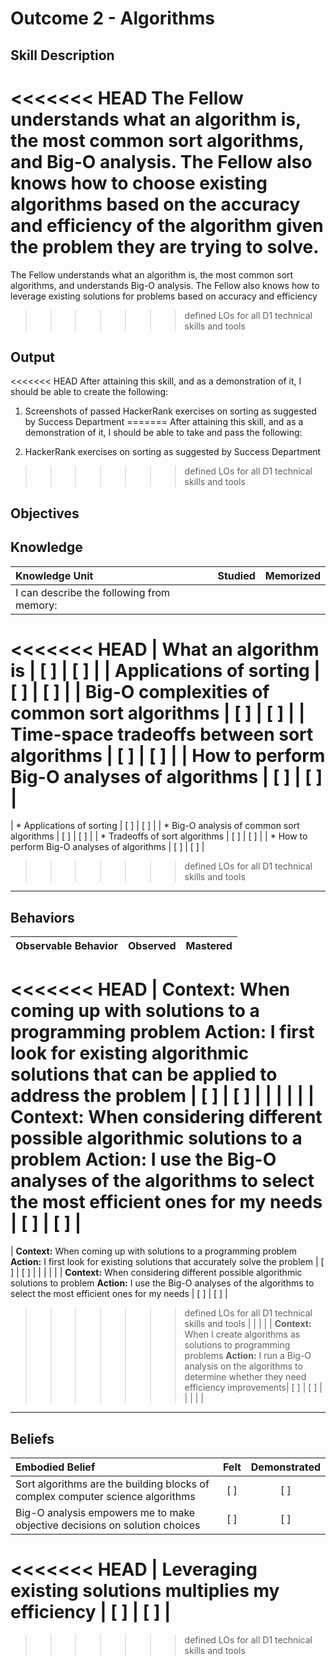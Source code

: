 # Outcome 2 - Algorithms

**Skill Description**
----------
<<<<<<< HEAD
The Fellow understands what an algorithm is, the most common sort algorithms, and Big-O analysis. The Fellow also knows how to choose existing algorithms based on the accuracy and efficiency of the algorithm given the problem they are trying to solve.
=======
The Fellow understands what an algorithm is, the most common sort algorithms, and understands Big-O analysis. The Fellow also knows how to leverage existing solutions for problems based on accuracy and efficiency
>>>>>>> defined LOs for all D1 technical skills and tools


**Output**
----------
<<<<<<< HEAD
After attaining this skill, and as a demonstration of it, I should be able to create the following:

1. Screenshots of passed HackerRank exercises on sorting as suggested by Success Department
=======
After attaining this skill, and as a demonstration of it, I should be able to take and pass the following:

1. HackerRank exercises on sorting as suggested by Success Department
>>>>>>> defined LOs for all D1 technical skills and tools


**Objectives**
----------
## **Knowledge**


| Knowledge Unit   |      Studied      | Memorized |
|:-------------|:------------------:|:--------:|
| I can describe the following from memory: | | |
<<<<<<< HEAD
| What an algorithm is | [ ] | [ ]  |
| Applications of sorting | [ ] | [ ]  |
| Big-O complexities of common sort algorithms | [ ] | [ ]  |
| Time-space tradeoffs between sort algorithms | [ ] | [ ]  |
| How to perform Big-O analyses of algorithms | [ ] | [ ]  |
=======
| * Applications of sorting | [ ] | [ ]  |
| * Big-O analysis of common sort algorithms | [ ] | [ ]  |
| * Tradeoffs of sort algorithms | [ ] | [ ]  |
| * How to perform Big-O analyses of algorithms | [ ] | [ ]  |
>>>>>>> defined LOs for all D1 technical skills and tools



----------


## **Behaviors**

| Observable Behavior   |      Observed      | Mastered |
|:-------------|:------------------:|:--------:|
<<<<<<< HEAD
| **Context:** When coming up with solutions to a programming problem **Action:** I first look for existing algorithmic solutions that can be applied to address the problem | [ ] | [ ] |
| | | |
| **Context:** When considering different possible algorithmic solutions to a problem **Action:** I use the Big-O analyses of the algorithms to select the most efficient ones for my needs | [ ] | [ ] |
=======
| **Context:** When coming up with solutions to a programming problem **Action:** I first look for existing solutions that accurately solve the problem | [ ] | [ ] |
| | | |
| **Context:** When considering different possible algorithmic solutions to problem **Action:** I use the Big-O analyses of the algorithms to select the most efficient ones for my needs | [ ] | [ ] |
>>>>>>> defined LOs for all D1 technical skills and tools
| | | |
| **Context:** When I create algorithms as solutions to programming problems **Action:** I run a Big-O analysis on the algorithms to determine whether they need efficiency improvements| [ ] | [ ] |
| | | |



----------


## **Beliefs**


| Embodied Belief   |      Felt      | Demonstrated |
|:-------------|:------------------:|:--------:|
| Sort algorithms are the building blocks of complex computer science algorithms | [ ] | [ ] |
| Big-O analysis empowers me to make objective decisions on solution choices | [ ] | [ ] |
<<<<<<< HEAD
| Leveraging existing solutions multiplies my efficiency | [ ] | [ ] |
=======

>>>>>>> defined LOs for all D1 technical skills and tools
